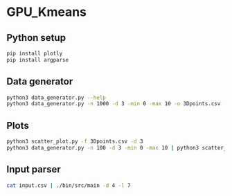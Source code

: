 # GPU_Kmeans

## Python setup

```bash
pip install plotly
pip install argparse
```

## Data generator

```bash
python3 data_generator.py --help
python3 data_generator.py -n 1000 -d 3 -min 0 -max 10 -o 3Dpoints.csv
```

## Plots

```bash
python3 scatter_plot.py -f 3Dpoints.csv -d 3
python3 data_generator.py -n 100 -d 3 -min 0 -max 10 | python3 scatter_plot.py -d 3
```

## Input parser 

```bash
cat input.csv | ./bin/src/main -d 4 -l 7
```
